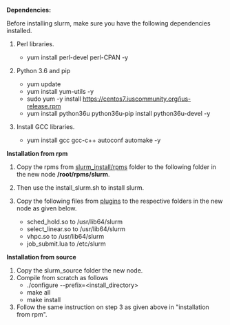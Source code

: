 **Dependencies:**

Before installing slurm, make sure you have the following dependencies installed.

1. Perl libraries.
   * yum install perl-devel perl-CPAN -y
   
2. Python 3.6 and pip
   * yum update
   * yum install yum-utils -y
   * sudo yum -y install https://centos7.iuscommunity.org/ius-release.rpm
   * yum install python36u python36u-pip install python36u-devel -y

3. Install GCC libraries.

   * yum install gcc gcc-c++ autoconf automake -y

**Installation from rpm**
1. Copy the rpms from [slurm_install/rpms](https://gitlab.eng.vmware.com/jgunasekaran/multiverse/tree/master/slurm_install/rpms) folder to the following folder in the new node **/root/rpms/slurm**.

2. Then use the install_slurm.sh to install slurm.

3. Copy the following files from [plugins](https://gitlab.eng.vmware.com/jgunasekaran/multiverse/tree/master/slurm/plugins) to the respective folders in the new node as given below.

   * sched_hold.so to /usr/lib64/slurm
   * select_linear.so to /usr/lib64/slurm
   * vhpc.so to /usr/lib64/slurm
   * job_submit.lua to /etc/slurm

**Installation from source**

1. Copy the slurm_source folder the new node.
2. Compile from scratch as follows
     * ./configure --prefix=<install_directory>
     * make all
     * make install
3. Follow the same instruction on step 3 as given above in "installation from rpm".
     


